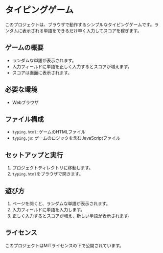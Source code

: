 # タイピングゲーム

このプロジェクトは、ブラウザで動作するシンプルなタイピングゲームです。ランダムに表示される単語をできるだけ早く入力してスコアを稼ぎます。

## ゲームの概要

- ランダムな単語が表示されます。
- 入力フィールドに単語を正しく入力するとスコアが増えます。
- スコアは画面に表示されます。

## 必要な環境

- Webブラウザ

## ファイル構成

- `typing.html`: ゲームのHTMLファイル
- `typing.js`: ゲームのロジックを含むJavaScriptファイル

## セットアップと実行

1. プロジェクトディレクトリに移動します。
2. `typing.html`をブラウザで開きます。

## 遊び方

1. ページを開くと、ランダムな単語が表示されます。
2. 入力フィールドに単語を入力します。
3. 正しく入力するとスコアが増え、新しい単語が表示されます。

## ライセンス

このプロジェクトはMITライセンスの下で公開されています。
